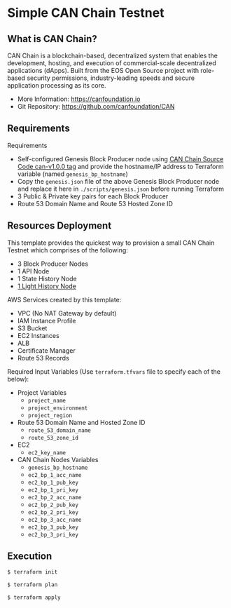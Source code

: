 # Simple CAN Chain Testnet

## What is CAN Chain?

CAN Chain is a blockchain-based, decentralized system that enables the development, hosting, and execution of commercial-scale decentralized applications (dApps). Built from the EOS Open Source project with role-based security permissions, industry-leading speeds and secure application processing as its core. 

- More Information: https://canfoundation.io
- Git Repository: https://github.com/canfoundation/CAN


## Requirements

Requirements
- Self-configured Genesis Block Producer node using [CAN Chain Source Code can-v1.0.0 tag](https://github.com/canfoundation/CAN/tree/can-v1.0.0) and provide the hostname/IP address to Terraform variable (named `genesis_bp_hostname`)
- Copy the `genesis.json` file of the above Genesis Block Producer node and replace it here in `./scripts/genesis.json` before running Terraform
- 3 Public & Private key pairs for each Block Producer
- Route 53 Domain Name and Route 53 Hosted Zone ID

## Resources Deployment

This template provides the quickest way to provision a small CAN Chain Testnet which comprises of the following:
- 3 Block Producer Nodes
- 1 API Node
- 1 State History Node
- [1 Light History Node](https://github.com/greymass/eos/tree/hapi-limited)

AWS Services created by this template:
- VPC (No NAT Gateway by default)
- IAM Instance Profile
- S3 Bucket
- EC2 Instances
- ALB 
- Certificate Manager
- Route 53 Records

Required Input Variables (Use `terraform.tfvars` file to specify each of the below):
- Project Variables
  - `project_name` 
  - `project_environment` 
  - `project_region` 
- Route 53 Domain Name and Hosted Zone ID
  - `route_53_domain_name` 
  - `route_53_zone_id` 
- EC2 
  - `ec2_key_name` 
- CAN Chain Nodes Variables
  - `genesis_bp_hostname` 
  - `ec2_bp_1_acc_name` 
  - `ec2_bp_1_pub_key` 
  - `ec2_bp_1_pri_key` 
  - `ec2_bp_2_acc_name` 
  - `ec2_bp_2_pub_key` 
  - `ec2_bp_2_pri_key` 
  - `ec2_bp_3_acc_name` 
  - `ec2_bp_3_pub_key` 
  - `ec2_bp_3_pri_key` 

## Execution

```bash
$ terraform init

$ terraform plan

$ terraform apply
```